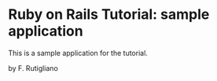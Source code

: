 # Ruby on Rails Tutorial: sample application

This is a sample application for the tutorial.


by F. Rutigliano

